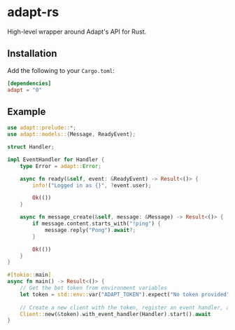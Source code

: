 # adapt-rs
High-level wrapper around Adapt's API for Rust.

## Installation

Add the following to your `Cargo.toml`:

```toml
[dependencies]
adapt = "0"
```

## Example

```rust
use adapt::prelude::*;
use adapt::models::{Message, ReadyEvent};

struct Handler;

impl EventHandler for Handler {
    type Error = adapt::Error;

    async fn ready(&self, event: &ReadyEvent) -> Result<()> {
        info!("Logged in as {}", ?event.user);

        Ok(())
    }

    async fn message_create(&self, message: &Message) -> Result<()> {
        if message.content.starts_with("!ping") {
            message.reply("Pong").await?;
        }

        Ok(())
    }
}

#[tokio::main]
async fn main() -> Result<()> {
    // Get the bot token from environment variables
    let token = std::env::var("ADAPT_TOKEN").expect("No token provided");
    
    // Create a new client with the token, register an event handler, and start it
    Client::new(&token).with_event_handler(Handler).start().await
}
```
